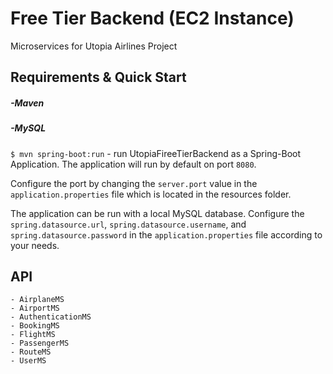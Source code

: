 # Free Tier Backend (EC2 Instance)
Microservices for Utopia Airlines Project

## Requirements & Quick Start
##### -Maven
##### -MySQL
`$ mvn spring-boot:run` - run UtopiaFireeTierBackend as a Spring-Boot Application. The application will run by default on port `8080`.

Configure the port by changing the `server.port` value in the `application.properties` file which is located in the resources folder.

The application can be run with a local MySQL database. Configure the `spring.datasource.url`, `spring.datasource.username`, and `spring.datasource.password` in the `application.properties` file according to your needs.
## API
    - AirplaneMS
    - AirportMS
    - AuthenticationMS
    - BookingMS
    - FlightMS
    - PassengerMS
    - RouteMS
    - UserMS
